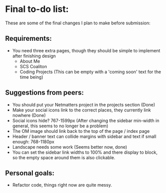 # Final to-do list:

These are some of the final changes I plan to make before submission:

## Requirements:

- You need three extra pages, though they should be simple to implement after finishing design
  - About Me
  - SCS Coaliton
  - Coding Projects (This can be empty with a 'coming soon' text for the time being)

## Suggestions from peers:

- You should put your Netmatters project in the projects section (Done)
- Make your social icons link to the correct places, they currently link nowhere (Done)
- Social icons hide? 767-1599px (After changing the sidebar min-width in general, this seems to no longer be a problem)
- The OM image should link back to the top of the page / index page
- Header / banner text can collide margins with sidebar and text if small enough: 768-1180px
- Landscape needs some work (Seems better now, done)
- You can set the sidebar link widths to 100% and there display to block, so the empty space around them is also clickable.

## Personal goals:

- Refactor code, things right now are quite messy.
